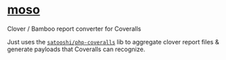 # [moso](http://en.wikipedia.org/wiki/Bamboo_textiles)

Clover / Bamboo report converter for Coveralls

Just uses the [`satooshi/php-coveralls`](https://github.com/satooshi/php-coveralls) lib to aggregate clover report files & generate payloads that Coveralls can recognize.

